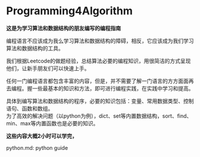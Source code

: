 # Programming4Algorithm

**这是为学习算法和数据结构的朋友编写的编程指南**

编程语言不应该成为我么学习算法和数据结构的障碍，相反，它应该成为我们学习算法和数据结构的工具。  

我们根据Leetcode的做题经验，总结算法必要的编程知识，用很简洁的方式呈现他们，让新手朋友们可以快速上手。  

任何一门编程语言都包含丰富的内容，但是，并不需要了解一门语言的方方面面再去编程。握一些最基本的知识和方法，即可进行编程实践，在实践中学习和提高。  

具体到编写算法和数据结构的程序，必要的知识包括：变量、常用数据类型、控制语句、函数和数组。  
为了高效的解决问题（以python为例），dict、set等内置数据结构，sort、find、min、max等内置函数也是必要的知识。  

**这些内容大概2小时可以学完，**


python.md: python guide

